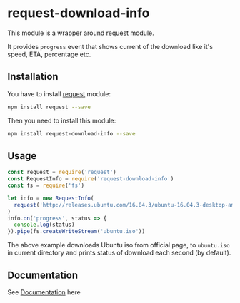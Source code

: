 # request-download-info
This module is a wrapper around [request](https://www.npmjs.com/package/request) module.

It provides ``progress`` event that shows current of the download
like it's speed, ETA, percentage etc.

## Installation

You have to install [request](https://www.npmjs.com/package/request) module:
```bash
npm install request --save
```
Then you need to install this module:
```bash
npm install request-download-info --save
```

## Usage

```js
const request = require('request')
const RequestInfo = require('request-download-info')
const fs = require('fs')

let info = new RequestInfo(
  request('http://releases.ubuntu.com/16.04.3/ubuntu-16.04.3-desktop-amd64.iso')
)
info.on('progress', status => {
  console.log(status)
}).pipe(fs.createWriteStream('ubuntu.iso'))
```

The above example downloads Ubuntu iso from official page, to ``ubuntu.iso`` in
current directory and prints status of download each second (by default).

## Documentation

See [Documentation](docs/main.md) here
